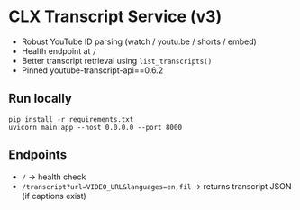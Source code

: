 # CLX Transcript Service (v3)

- Robust YouTube ID parsing (watch / youtu.be / shorts / embed)
- Health endpoint at `/`
- Better transcript retrieval using `list_transcripts()`
- Pinned youtube-transcript-api==0.6.2

## Run locally
```
pip install -r requirements.txt
uvicorn main:app --host 0.0.0.0 --port 8000
```

## Endpoints
- `/` -> health check
- `/transcript?url=VIDEO_URL&languages=en,fil` -> returns transcript JSON (if captions exist)
